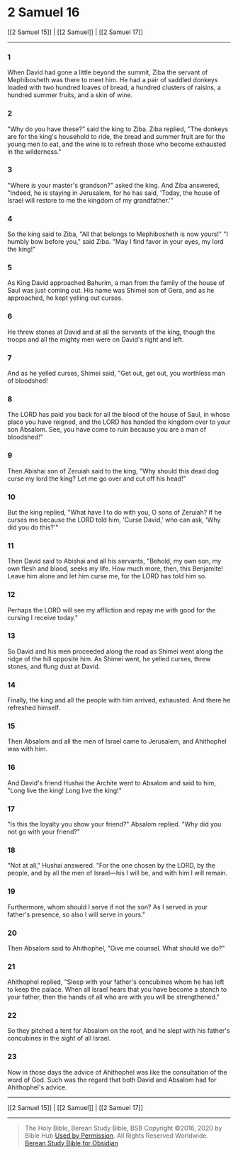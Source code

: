 # 2 Samuel 16

[[2 Samuel 15]] | [[2 Samuel]] | [[2 Samuel 17]]

---

### 1
When David had gone a little beyond the summit, Ziba the servant of Mephibosheth was there to meet him. He had a pair of saddled donkeys loaded with two hundred loaves of bread, a hundred clusters of raisins, a hundred summer fruits, and a skin of wine.

### 2
"Why do you have these?" said the king to Ziba. Ziba replied, "The donkeys are for the king's household to ride, the bread and summer fruit are for the young men to eat, and the wine is to refresh those who become exhausted in the wilderness."

### 3
"Where is your master's grandson?" asked the king. And Ziba answered, "Indeed, he is staying in Jerusalem, for he has said, 'Today, the house of Israel will restore to me the kingdom of my grandfather.'"

### 4
So the king said to Ziba, "All that belongs to Mephibosheth is now yours!" "I humbly bow before you," said Ziba. "May I find favor in your eyes, my lord the king!"

### 5
As King David approached Bahurim, a man from the family of the house of Saul was just coming out. His name was Shimei son of Gera, and as he approached, he kept yelling out curses.

### 6
He threw stones at David and at all the servants of the king, though the troops and all the mighty men were on David's right and left.

### 7
And as he yelled curses, Shimei said, "Get out, get out, you worthless man of bloodshed!

### 8
The LORD has paid you back for all the blood of the house of Saul, in whose place you have reigned, and the LORD has handed the kingdom over to your son Absalom. See, you have come to ruin because you are a man of bloodshed!"

### 9
Then Abishai son of Zeruiah said to the king, "Why should this dead dog curse my lord the king? Let me go over and cut off his head!"

### 10
But the king replied, "What have I to do with you, O sons of Zeruiah? If he curses me because the LORD told him, 'Curse David,' who can ask, 'Why did you do this?'"

### 11
Then David said to Abishai and all his servants, "Behold, my own son, my own flesh and blood, seeks my life. How much more, then, this Benjamite! Leave him alone and let him curse me, for the LORD has told him so.

### 12
Perhaps the LORD will see my affliction and repay me with good for the cursing I receive today."

### 13
So David and his men proceeded along the road as Shimei went along the ridge of the hill opposite him. As Shimei went, he yelled curses, threw stones, and flung dust at David.

### 14
Finally, the king and all the people with him arrived, exhausted. And there he refreshed himself.

### 15
Then Absalom and all the men of Israel came to Jerusalem, and Ahithophel was with him.

### 16
And David's friend Hushai the Archite went to Absalom and said to him, "Long live the king! Long live the king!"

### 17
"Is this the loyalty you show your friend?" Absalom replied. "Why did you not go with your friend?"

### 18
"Not at all," Hushai answered. "For the one chosen by the LORD, by the people, and by all the men of Israel—his I will be, and with him I will remain.

### 19
Furthermore, whom should I serve if not the son? As I served in your father's presence, so also I will serve in yours."

### 20
Then Absalom said to Ahithophel, "Give me counsel. What should we do?"

### 21
Ahithophel replied, "Sleep with your father's concubines whom he has left to keep the palace. When all Israel hears that you have become a stench to your father, then the hands of all who are with you will be strengthened."

### 22
So they pitched a tent for Absalom on the roof, and he slept with his father's concubines in the sight of all Israel.

### 23
Now in those days the advice of Ahithophel was like the consultation of the word of God. Such was the regard that both David and Absalom had for Ahithophel's advice.

---

[[2 Samuel 15]] | [[2 Samuel]] | [[2 Samuel 17]]

---

> The Holy Bible, Berean Study Bible, BSB
> Copyright &copy;2016, 2020 by Bible Hub
> [Used by Permission](https://berean.bible/terms.htm). All Rights Reserved Worldwide.
> [Berean Study Bible for Obsidian](https://github.com/gapmiss/berean-study-bible-for-obsidian)

